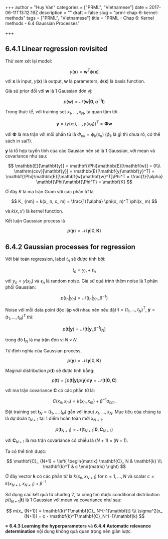 +++
author = "Huy Van"
categories = ["PRML", "Vietnamese"]
date = 2017-06-11T13:12:16Z
description = ""
draft = false
slug = "prml-chap-6-kernel-methods"
tags = ["PRML", "Vietnamese"]
title = "PRML - Chap 6: Kernel methods - 6.4 Gaussian Processes"

+++


## 6.4.1 Linear regression revisited
Thử xem xét lại model:

$$
y(\mathbf{x}) = \mathbf{w}^T\phi(\mathbf{x})
$$

với $\mathbf{x}$ là input, $y(\mathbf{x})$ là output, $\mathbf{w}$ là parameters, $\phi(\mathbf{x})$ là basis function.

Giả sử prior đối với $\mathbf{w}$ là 1 Gaussian đơn vị:

$$
p(\mathbf{w}) = \mathcal{N}(\mathbf{w}|\mathbf{0},\alpha^{-1}\mathbf{I})
$$

Trong thực tế, với training set $x_ 1,\ldots,x_ N$, ta quan tâm tới 

$$
\mathbf{y} = \big(y(x_ 1),\ldots,y(x_ N)\big)^T = \mathbf{\Phi}\mathbf{w}
$$

với $\mathbf{\Phi}$ là ma trận với mỗi phần tử là $\Phi_ {nk} = \phi_ k(x_ n)$
($\phi_ k$ là gì thì chưa rõ, có thể sách in sai?). 

$\mathbf{y}$ là tổ hợp tuyến tính của các Gausian nên sẽ là 1 Gaussian, với mean và covariance như sau:

$$
\mathbb{E}[\mathbf{y}] = \mathbf{\Phi}\mathbb{E}[\mathbf{w}] = 0\\\
\mathrm{cov}[\mathbf{y}] = \mathbb{E}[\mathbf{y}\mathbf{y}^T] = \mathbf{\Phi}\mathbb{E}[\mathbf{w}\mathbf{w}^T]\Phi^T = \frac{1}{\alpha} \mathbf{\Phi}\mathbf{\Phi^T} = \mathbf{K}
$$

Ở đây $K$ là ma trận Gram với các phần tử là

$$
K_ {nm} = k(x_ n, x_ m) = \frac{1}{\alpha} \phi(x_ n)^T \phi(x_ m)
$$

và $k(x,x')$ là kernel function.

Kết luận Gaussian process là 

$$
p(\mathbf{y}) = \mathcal{N}(\mathbf{y}|0, \mathbf{K})
$$

## 6.4.2 Gaussian processes for regression

Với bài toán regression, label $t_ n$ sẽ được tính bởi:

$$
t_ n = y_ n + \epsilon_ n
$$

với $y_ n = y(x_ n)$ và $\epsilon_ n$ là random noise. Giả sử quá trình thêm noise là 1 phân phối Gaussian:

$$
p(t_ n|y_ n) = \mathcal{N}(t_ n|y_ n, \beta^{-1})
$$

Noise với mỗi data point độc lập với nhau nên nếu đặt $\mathbf{t} = (t_ 1, \ldots, t_ N)^T$, $\mathbf{y} = (t_ 1, \ldots, t_ N)^T$ thì:

$$
p(\mathbf{t}|\mathbf{y}) = \mathcal{N}(\mathbf{t}|\mathbf{y}, \beta^{-1}\mathbf{I}_ N)
$$

trong đó $\mathbf{I}_ N$ là ma trận đơn vị $N\times N$. 

Từ định nghĩa của Gaussian process, 

$$
p(\mathbf{y}) = \mathcal{N}(\mathbf{y}|0, \mathbf{K})
$$

Maginal distribution $p(\mathbf{t})$ sẽ được tính bằng:

$$
p(\mathbf{t}) = \int p(\mathbf{t}|\mathbf{y}) p(\mathbf{y}) \mathrm{d}\mathbf{y} = \mathcal{N}(\mathbf{t}|\mathbf{0}, \mathbf{C})
$$

với ma trận covariance $\mathbf{C}$ có các phần tử là:

$$
C(x_ n, x_ m) = k(x_ n, x_ m) + \beta^{-1}\sigma_ {nm}.
$$

Đặt training set $\mathbf{t}_ N = (t_ 1,\ldots,t_ N)$ gắn với input $x_ 1,\ldots, x_ N$. Mục tiêu của chúng ta là dự đoán $t_ {N+1}$ tại 1 điểm hoàn toàn mới $x_ {N+1}$.

$$
p(\mathbf{t}_ {N+1}) = \mathcal{N}(\mathbf{t}_ {N+1}|\mathbf{0}, \mathbf{C}_ {N+1})
$$

với $\mathbf{C}_ {N+1}$ là ma trận covariance có chiều là $(N+1) \times (N+1)$.

Ta có thể tính được:

$$
\mathbf{C}_ {N+1} = \left(
\begin{matrix}
\mathbf{C}_ N & \mathbf{k} \\\
\mathbf{k}^T & c 
\end{matrix}
\right)
$$

Ở đây vector $\mathbf{k}$ có các phần tử là $k(x_ n, x_ {N+1})$ for $n=1,\ldots,N$ và scalar $c = k(x_ {N+1}, x_ {N+1}) + \beta^{-1}$.

Sử dụng các kết quả từ chương 2, ta cũng tìm được conditional distribution $p(t_ {N+1}|\mathbf{t})$ là 1 Gaussian với mean và covariance như sau:

$$
m(x_ {N+1}) = \mathbf{k}^T\mathbf{C}_ N^{-1}\mathbf{t} \\\
\sigma^2(x_ {N+1}) = c - \mathbf{k}^T\mathbf{C}_N^{-1}\mathbf{k}
$$

※ **6.4.3 Learning the hyperparameters**
và **6.4.4 Automatic relevance determination** nội dung không quá quan trọng nên giản lược.

